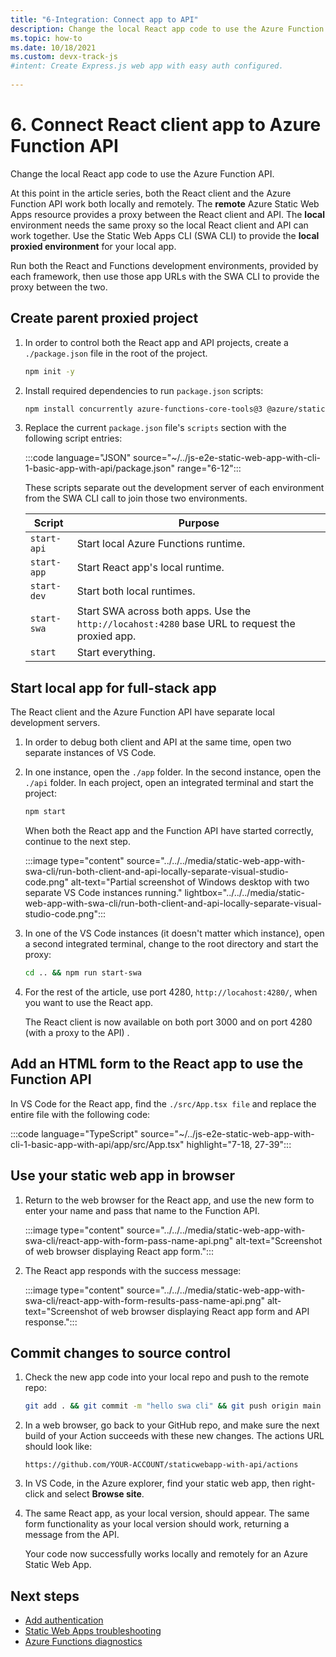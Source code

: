 ```yaml
---
title: "6-Integration: Connect app to API"
description: Change the local React app code to use the Azure Function API.
ms.topic: how-to
ms.date: 10/18/2021
ms.custom: devx-track-js
#intent: Create Express.js web app with easy auth configured.
 
---
```


# 6. Connect React client app to Azure Function API

Change the local React app code to use the Azure Function API. 

At this point in the article series, both the React client and the Azure Function API work both locally and remotely. The **remote** Azure Static Web Apps resource provides a proxy between the React client and API. The **local** environment needs the same proxy so the local React client and API can work together. Use the Static Web Apps CLI (SWA CLI) to provide the **local proxied environment** for your local app.

Run both the React and Functions development environments, provided by each framework, then use those app URLs with the SWA CLI to provide the proxy between the two. 

## Create parent proxied project

1. In order to control both the React app and API projects, create a `./package.json` file in the root of the project.

    ```bash
    npm init -y
    ```

1. Install required dependencies to run `package.json` scripts:

    ```bash
    npm install concurrently azure-functions-core-tools@3 @azure/static-web-apps-cli --save-dev 
    ```

1. Replace the current `package.json` file's `scripts` section with the following script entries:

    :::code language="JSON" source="~/../js-e2e-static-web-app-with-cli-1-basic-app-with-api/package.json" range="6-12":::  

    These scripts separate out the development server of each environment from the SWA CLI call to join those two environments. 

    |Script|Purpose|
    |--|--|
    |`start-api`|Start local Azure Functions runtime.|
    |`start-app`|Start React app's local runtime.|
    |`start-dev`|Start both local runtimes.|
    |`start-swa`|Start SWA across both apps. Use the `http://locahost:4280` base URL to request the proxied app.|
    |`start`|Start everything.|

## Start local app for full-stack app

The React client and the Azure Function API have separate local development servers. 

1. In order to debug both client and API at the same time, open two separate instances of VS Code. 
1. In one instance, open the `./app` folder. In the second instance, open the `./api` folder. In each project, open an integrated terminal and start the project:
   
    ```bash
    npm start
    ```

    When both the React app and the Function API have started correctly, continue to the next step. 

    :::image type="content" source="../../../media/static-web-app-with-swa-cli/run-both-client-and-api-locally-separate-visual-studio-code.png" alt-text="Partial screenshot of Windows desktop with two separate VS Code instances running." lightbox="../../../media/static-web-app-with-swa-cli/run-both-client-and-api-locally-separate-visual-studio-code.png":::

1. In one of the VS Code instances (it doesn't matter which instance), open a second integrated terminal, change to the root directory and start the proxy:
   
    ```bash
    cd .. && npm run start-swa
    ```

1. For the rest of the article, use port 4280, `http://locahost:4280/`, when you want to use the React app.  

    The React client is now available on both port 3000 and on port 4280 (with a proxy to the API) . 

## Add an HTML form to the React app to use the Function API

In VS Code for the React app, find the `./src/App.tsx file` and replace the entire file with the following code:

:::code language="TypeScript" source="~/../js-e2e-static-web-app-with-cli-1-basic-app-with-api/app/src/App.tsx" highlight="7-18, 27-39":::  

## Use your static web app in browser

1. Return to the web browser for the React app, and use the new form to enter your name and pass that name to the Function API.
   
   :::image type="content" source="../../../media/static-web-app-with-swa-cli/react-app-with-form-pass-name-api.png" alt-text="Screenshot of web browser displaying React app form.":::

1. The React app responds with the success message:
   
   :::image type="content" source="../../../media/static-web-app-with-swa-cli/react-app-with-form-results-pass-name-api.png" alt-text="Screenshot of web browser displaying React app form and API response.":::

## Commit changes to source control

1. Check the new app code into your local repo and push to the remote repo:
   
   ```bash
   git add . && git commit -m "hello swa cli" && git push origin main
   ```

1. In a web browser, go back to your GitHub repo, and make sure the next build of your Action succeeds with these new changes. The actions URL should look like:

    ```HTTP
    https://github.com/YOUR-ACCOUNT/staticwebapp-with-api/actions
    ```

1. In VS Code, in the Azure explorer, find your static web app, then right-click and select **Browse site**.

1. The same React app, as your local version, should appear. The same form functionality as your local version should work, returning a message from the API.  
   
   Your code now successfully works locally and remotely for an Azure Static Web App. 

## Next steps

* [Add authentication](add-authentication.md)
* [Static Web Apps troubleshooting](/azure/static-web-apps/troubleshooting)
* [Azure Functions diagnostics](/azure/azure-functions/functions-diagnostics)